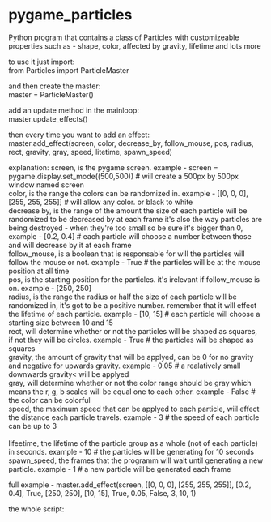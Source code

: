# pygame_particles
Python program that contains a class of Particles with customizeable properties such as - shape, color, affected by gravity, lifetime and lots more

to use it just import:<br>
	from Particles import ParticleMaster

and then create the master:<br>
	master = ParticleMaster()

add an update method in the mainloop:<br>
	master.update_effects()
  
then every time you want to add an effect:<br>
	master.add_effect(screen, color, decrease_by, follow_mouse, pos, radius, rect, gravity, gray, speed, litetime, spawn_speed)
  
explanation:
    	screen, is the pygame screen. example - screen = pygame.display.set_mode((500,500)) # will create a 500px by 500px window named screen<br>
	color, is the range the colors can be randomized in. example - [[0, 0, 0], [255, 255, 255]] # will allow any color. or black to white<br>
	decrease by, is the range of the amount the size of each particle will be randomized to be decreased by at each frame it's also the way particles are being destroyed - when they're too small so be sure it's bigger than 0, example - [0.2, 0.4] # each particle will choose a number between those and will decrease by it at each frame<br>
	follow_mouse, is a boolean that is responsable for will the particles will follow the mouse or not. example - True # the particles will be at the mouse position at all time<br>
	pos, is the starting position for the particles. it's irelevant if follow_mouse is on. example - [250, 250]<br>
	radius, is the range the radius or half the size of each particle will be randomized in, it's got to be a positive number. remember that it will effect the lifetime of each particle. example - [10, 15] # each particle will choose a starting size between 10 and 15<br>
	rect, will determine whether or not the particles will be shaped as squares, if not they will be circles. example - True # the particles will be shaped as squares<br>
	gravity, the amount of gravity that will be applyed, can be 0 for no gravity and negative for upwards gravity. example - 0.05 # a realatively small downwards gravity< will be applyed<br>
	gray, will determine whether or not the color range should be gray which means the r, g, b scales will be equal one to each other. example - False # the color can be colorful<br>
	speed, the maximum speed that can be applyed to each particle, wiil effect the distance each particle travels. example - 3 # the speed of each particle can be up to 3<br>
<br>
lifeetime, the lifetime of the particle group as a whole (not of each particle) in seconds. example - 10 # the particles will be generating for 10 seconds<br>
spawn_speed, the frames that the programm will wait until generating a new particle. example - 1 # a new particle will be generated each frame<br>
		
full example - master.add_effect(screen, [[0, 0, 0], [255, 255, 255]], [0.2, 0.4], True, [250, 250], [10, 15], True, 0.05, False, 3, 10, 1)<br>

the whole script:<br>
